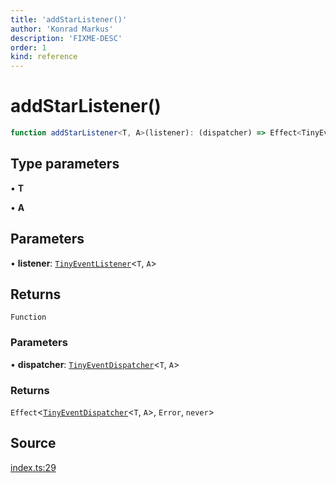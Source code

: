```yaml
---
title: 'addStarListener()'
author: 'Konrad Markus'
description: 'FIXME-DESC'
order: 1
kind: reference
---
```


# addStarListener()

```ts
function addStarListener<T, A>(listener): (dispatcher) => Effect<TinyEventDispatcher<T, A>, Error, never>;
```

## Type parameters

• **T**

• **A**

## Parameters

• **listener**: [`TinyEventListener`](/projects/konkerdev-tiny-event-fp/reference/type-aliases/tinyeventlistener)\<`T`, `A`\>

## Returns

`Function`

### Parameters

• **dispatcher**: [`TinyEventDispatcher`](/projects/konkerdev-tiny-event-fp/reference/type-aliases/tinyeventdispatcher)\<`T`, `A`\>

### Returns

`Effect`\<[`TinyEventDispatcher`](/projects/konkerdev-tiny-event-fp/reference/type-aliases/tinyeventdispatcher)\<`T`, `A`\>, `Error`, `never`\>

## Source

[index.ts:29](https://github.com/konkerdotdev/tiny-event-fp/blob/35c286bc511870798a7f3d70c0cc704e7c0c0006/src/index.ts#L29)
